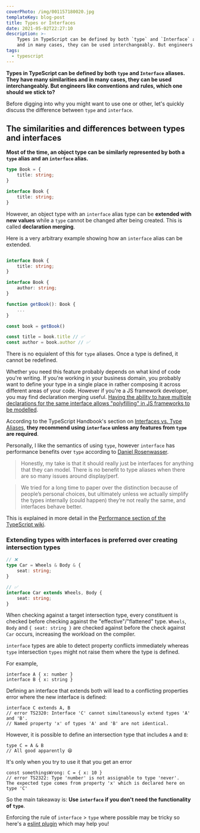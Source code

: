 ```yaml
---
coverPhoto: /img/001157180020.jpg
templateKey: blog-post
title: Types or Interfaces
date: 2021-05-02T22:27:10
description: >-
    Types in TypeScript can be defined by both `type` and `Interface` aliases. They have many similarities
    and in many cases, they can be used interchangeably. But engineers like conventions and rules, which one should we stick to?
tags:
  - typescript
---
```


**Types in TypeScript can be defined by both `type` and `Interface` aliases. They have many similarities
and in many cases, they can be used interchangeably. But engineers like conventions and rules, which one should we stick to?**

Before digging into why you might want to use one or other, let's quickly discuss the difference between `type` and `interface`.

## The similarities and differences between types and interfaces

**Most of the time, an object type can be similarly represented by both a `type` alias and an `interface` alias.**

```ts
type Book = {
    title: string;
}

interface Book {
    title: string;
}

```

However, an object type with an `interface` alias type can be **extended with new values** while a `type` cannot be changed after being created. This is called __**declaration merging**__.

Here is a very arbitrary example showing how an `interface` alias can be extended.

```ts

interface Book {
    title: string;
}

interface Book {
    author: string;
}

function getBook(): Book {
    ...
}

const book = getBook()

const title = book.title // ✅
const author = book.author // ✅

```

There is no equialent of this for `type` aliases. Once a type is defined, it cannot be redefined.

Whether you need this feature probably depends on what kind of code you're writing. If you're working in your business domain, you probably want to define your type in a single place in rather composing it across different areas of your code. However if you're a JS framework developer, you may find declaration merging useful. [Having the ability to have multiple declarations for the same interface allows "polyfilling" in JS frameworks to be modelled](https://github.com/Microsoft/TypeScript/pull/3622#issuecomment-118417888).

According to the TypeScript Handbook's section on [Interfaces vs. Type Aliases](https://www.typescriptlang.org/docs/handbook/2/everyday-types.html#differences-between-type-aliases-and-interfaces), **they recommend using `interface` unless any features from `type` are required**.

Personally, I like the semantics of using `type`, however `interface` has performance benefits over `type` according to [Daniel Rosenwasser](https://twitter.com/drosenwasser/status/1319205169918144513).

> Honestly, my take is that it should really just be interfaces for anything that they can model. There is no benefit to type aliases when there are so many issues around display/perf.

> We tried for a long time to paper over the distinction because of people’s personal choices, but ultimately unless we actually simplify the types internally (could happen) they’re not really the same, and interfaces behave better.

This is explained in more detail in the [Performance section of the TypeScript wiki](https://github.com/microsoft/TypeScript/wiki/Performance#preferring-interfaces-over-intersections).

### Extending types with interfaces is preferred over creating __intersection__ types

```ts
// ❌
type Car = Wheels & Body & {
    seat: string;
}

// ✅
interface Car extends Wheels, Body {
    seat: string;
}
```

When checking against a target intersection type, every constituent is checked before checking against the "effective"/"flattened" type. `Wheels`, `Body` and `{ seat: string }` are checked against before the check against `Car` occurs, increasing the workload on the compiler.

`interface` types are able to detect property conflicts immediately whereas `type` intersection `types` might not raise them where the type is defined.

For example,
```
interface A { x: number }
interface B { x: string }
```

Defining an interface that extends both will lead to a conflicting properties error where the new interface is defined:

```
interface C extends A, B
// error TS2320: Interface 'C' cannot simultaneously extend types 'A' and 'B'.
// Named property 'x' of types 'A' and 'B' are not identical.
```

However, it is possible to define an intersection type that includes `A` and `B`:

```
type C = A & B
// All good apparently 😆
```

It's only when you try to use it that you get an error

```
const somethingsWrong: C = { x: 10 }
// error TS2322: Type 'number' is not assignable to type 'never'.
The expected type comes from property 'x' which is declared here on type 'C'
```

So the main takeaway is: **Use `interface` if you don't need the functionality of `type`**.

Enforcing the rule of `interface` > `type` where possible may be tricky so here's a [eslint plugin](https://github.com/cartant/eslint-plugin-etc/blob/5c2646a397dc2e174b23587af4daa9f1f9047d5f/docs/rules/prefer-interface.md) which may help you!

